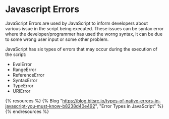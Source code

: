 # Javascript Errors

JavaScript Errors are used by JavaScript to inform developers about various issue in the script being executed. These issues can be syntax error where the developer/programmer has used the worng syntax, it can be due to some wrong user input or some other problem.

JavaScript has six types of errors that may occur during the execution of the script:

* EvalError
* RangeError
* ReferenceError
* SyntaxError
* TypeError
* URIError

{% resources %}
  {% Blog "https://blog.bitsrc.io/types-of-native-errors-in-javascript-you-must-know-b8238d40e492", "Error Types in JavaScript" %}
{% endresources %}
